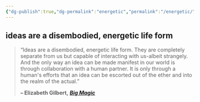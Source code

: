 ```yaml
---
{"dg-publish":true,"dg-permalink":"energetic","permalink":"/energetic/","dgHomeLink":true,"dgPassFrontmatter":false}
---
```



## ideas are a disembodied, energetic life form

> “Ideas are a disembodied, energetic life form. They are completely separate from us but capable of interacting with us-albeit strangely. And the only way an idea can be made manifest in our world is through collaboration with a human partner. It is only through a human's efforts that an idea can be escorted out of the ether and into the realm of the actual.”
> 
> **– Elizabeth Gilbert,** _[**Big Magic**](https://londonwriterssalon.us4.list-manage.com/track/click?u=8b047263967451488070a8ad0&id=0db3b488c3&e=bc5cbc9b90)_